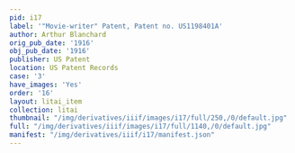 ```yaml
---
pid: i17
label: '"Movie-writer" Patent, Patent no. US1198401A'
author: Arthur Blanchard
orig_pub_date: '1916'
obj_pub_date: '1916'
publisher: US Patent
location: US Patent Records
case: '3'
have_images: 'Yes'
order: '16'
layout: litai_item
collection: litai
thumbnail: "/img/derivatives/iiif/images/i17/full/250,/0/default.jpg"
full: "/img/derivatives/iiif/images/i17/full/1140,/0/default.jpg"
manifest: "/img/derivatives/iiif/i17/manifest.json"
---
```

